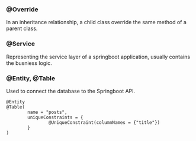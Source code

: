 ### @Override
In an inheritance relationship, a child class override the same method of a parent class.

### @Service
Representing the service layer of a springboot application, usually contains the busniess logic.

### @Entity, @Table
Used to connect the database to the Springboot API.
```
@Entity
@Table(
        name = "posts",
        uniqueConstraints = {
                @UniqueConstraint(columnNames = {"title"})
        }
)
```
